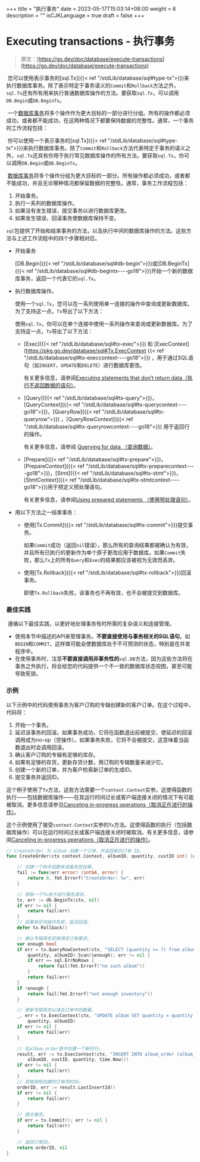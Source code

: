 +++
title = "执行事务"
date = 2023-05-17T15:03:14+08:00
weight = 6
description = ""
isCJKLanguage = true
draft = false
+++
# Executing transactions - 执行事务

> 原文：[https://go.dev/doc/database/execute-transactions](https://go.dev/doc/database/execute-transactions)

​	您可以使用表示事务的[sql.Tx]({{< ref "/stdLib/database/sql#type-tx">}})来执行数据库事务。除了表示特定于事务语义的`Commit`和`Rollback`方法之外，`sql.Tx`还有所有用来执行普通数据库操作的方法。要获取`sql.Tx`，可以调用`DB.Begin`或`DB.BeginTx`。

​	一个[数据库事务](https://en.wikipedia.org/wiki/Database_transaction)将多个操作作为更大目标的一部分进行分组。所有的操作都必须成功，或者都不能成功，在这两种情况下都要保持数据的完整性。通常，一个事务的工作流程包括：

​	你可以使用一个表示事务的[sql.Tx]({{< ref "/stdLib/database/sql#type-tx">}})来执行数据库事务。除了`Commit`和`Rollback`方法代表特定于事务的语义之外，`sql.Tx`还具有你用于执行常见数据库操作的所有方法。要获取`sql.Tx`，你可以调用`DB.Begin`或`DB.BeginTx`。

​	[数据库事务](https://en.wikipedia.org/wiki/Database_transaction)将多个操作分组为更大目标的一部分。所有操作都必须成功，或者都不能成功，并且无论哪种情况都保留数据的完整性。通常，事务工作流程包括：

1. 开始事务。
2. 执行一系列的数据库操作。
3. 如果没有发生错误，提交事务以进行数据库更改。
4. 如果发生错误，回滚事务使数据库保持不变。

​	`sql`包提供了开始和结束事务的方法，以及执行中间的数据库操作的方法。这些方法与上述工作流程中的四个步骤相对应。

- 开始事务

  [DB.Begin]({{< ref "/stdLib/database/sql#db-begin">}})或[DB.BeginTx]({{< ref "/stdLib/database/sql#db-begintx----go18">}})开始一个新的数据库事务，返回一个代表它的`sql.Tx`。

- 执行数据库操作。

  使用一个`sql.Tx`，您可以在一系列使用单一连接的操作中查询或更新数据库。为了支持这一点，`Tx`导出了以下方法：

  使用`sql.Tx`，你可以在单个连接中使用一系列操作来查询或更新数据库。为了支持这一点，`Tx`导出了以下方法：

  - [Exec]({{< ref "/stdLib/database/sql#tx-exec">}}) 和 [ExecContext](https://pkg.go.dev/database/sql#Tx.ExecContext  {{< ref "/stdLib/database/sql#tx-execcontext----go18">}}) ，用于通过SQL语句（如`INSERT`、`UPDATE`和`DELETE`）进行数据库更改。

    有关更多信息，请参阅[Executing statements that don’t return data（执行不返回数据的语句）](../ExecutingSQLStatementsThatDoNotReturnData)。

  - [Query]({{< ref "/stdLib/database/sql#tx-query">}})，[QueryContext]({{< ref "/stdLib/database/sql#tx-querycontext----go18">}})，[QueryRow]({{< ref "/stdLib/database/sql#tx-queryrow">}}) ，[QueryRowContext]({{< ref "/stdLib/database/sql#tx-queryrowcontext----go18">}}) 用于返回行的操作。

    有关更多信息，请参阅 [Querying for data （查询数据）](../QueryingForData)。

  - [Prepare]({{< ref "/stdLib/database/sql#tx-prepare">}})，[PrepareContext]({{< ref "/stdLib/database/sql#tx-preparecontext----go18">}})，[Stmt]({{< ref "/stdLib/database/sql#tx-stmt">}})，[StmtContext]({{< ref "/stdLib/database/sql#tx-stmtcontext----go18">}})用于预定义预处理语句。

    有关更多信息，请参阅[Using prepared statements （使用预处理语句）](../UsingPreparedStatements)。

- 用以下方法之一结束事务：

  - 使用[Tx.Commit]({{< ref "/stdLib/database/sql#tx-commit">}})提交事务。

    如果`Commit`成功（返回`nil`错误），那么所有的查询结果都被确认为有效，并且所有已执行的更新作为单个原子更改应用于数据库。如果`Commit`失败，那么`Tx`上的所有`Query`和`Exec`的结果都应该被视为无效而丢弃。

  - 使用[Tx.Rollback]({{< ref "/stdLib/database/sql#tx-rollback">}})回滚事务。

    即使`Tx.Rollback`失败，该事务也不再有效，也不会被提交到数据库。

### 最佳实践

​	遵循以下最佳实践，以更好地处理事务有时所需的复杂语义和连接管理。

- 使用本节中描述的API来管理事务。**不要直接使用与事务相关的SQL语句**，如`BEGIN`和`COMMIT`，这样做可能会使数据库处于不可预测的状态，特别是在并发程序中。 
- 在使用事务时，注意**不要直接调用非事务性的**`sql.DB`方法，因为这些方法将在事务之外执行，将会给您的代码提供一个不一致的数据库状态视图，甚至可能导致死锁。

### 示例

​	以下示例中的代码使用事务为客户订购的专辑创建新的客户订单。在这个过程中，代码将：

1. 开始一个事务。
2. 延迟该事务的回滚。如果事务成功，它将在函数退出前被提交，使延迟的回滚调用成为no-op（空操作）。如果事务失败，它将不会被提交，这意味着当函数退出时会调用回滚。
3. 确认客户订购的专辑有足够的库存。
4. 如果有足够的存货，更新存货计数，用订购的专辑数量来减少它。
5. 创建一个新的订单，并为客户检索新订单的生成ID。
6. 提交事务并返回ID。

​	这个例子使用了`Tx`方法，这些方法需要一个`context.Context`实参。这使得函数的执行——包括数据库操作——在其运行时间过长或客户端连接关闭的情况下有可能被取消。更多信息请参见[Canceling in-progress operations（取消正在进行的操作）](../CancelingIn-progressDatabaseOperations)。

​	这个示例使用了接受`context.Context`实参的`Tx`方法。这使得函数的执行（包括数据库操作）可以在运行时间过长或客户端连接关闭时被取消。有关更多信息，请参阅[Canceling in-progress operations（取消正在进行的操作）](../CancelingIn-progressDatabaseOperations)。

```go 
// CreateOrder 为 album 创建一个订单，并返回新的订单 ID。
func CreateOrder(ctx context.Context, albumID, quantity, custID int) (orderID int64, err error) {

    // 创建一个助手函数来准备失败结果。
    fail := func(err error) (int64, error) {
        return 0, fmt.Errorf("CreateOrder: %v", err)
    }

    // 获取一个Tx用于进行事务请求。
    tx, err := db.BeginTx(ctx, nil)
    if err != nil {
        return fail(err)
    }
    // 如果有任何操作失败，延迟回滚。
    defer tx.Rollback()

    // 确认专辑库存足够满足订单需求。
    var enough bool
    if err = tx.QueryRowContext(ctx, "SELECT (quantity >= ?) from album where id = ?",
        quantity, albumID).Scan(&enough); err != nil {
        if err == sql.ErrNoRows {
            return fail(fmt.Errorf("no such album"))
        }
        return fail(err)
    }
    if !enough {
        return fail(fmt.Errorf("not enough inventory"))
    }

    // 更新专辑库存以减去订单中的数量。
    _, err = tx.ExecContext(ctx, "UPDATE album SET quantity = quantity - ? WHERE id = ?",
        quantity, albumID)
    if err != nil {
        return fail(err)
    }

    // 在album_order表中创建一个新的行。
    result, err := tx.ExecContext(ctx, "INSERT INTO album_order (album_id, cust_id, quantity, date) VALUES (?, ?, ?, ?)",
        albumID, custID, quantity, time.Now())
    if err != nil {
        return fail(err)
    }
    // 获取刚刚创建的订单项的ID。
    orderID, err := result.LastInsertId()
    if err != nil {
        return fail(err)
    }

    // 提交事务。
    if err = tx.Commit(); err != nil {
        return fail(err)
    }

    // 返回订单ID。
    return orderID, nil
}
```